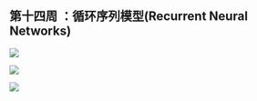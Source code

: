 ## 第十四周 ：循环序列模型(Recurrent Neural Networks)

![](https://github.com/steveLauwh/DeepLearning-notes/raw/master/DeepLearning.ai_Notes/image/14.png)



![](https://github.com/steveLauwh/DeepLearning-notes/raw/master/DeepLearning.ai_Notes/image/RNN_BP.PNG)


![](https://github.com/steveLauwh/DeepLearning-notes/raw/master/DeepLearning.ai_Notes/image/LSTM.PNG)
